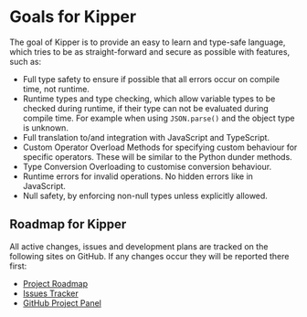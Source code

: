 # Goals for Kipper

The goal of Kipper is to provide an easy to learn and type-safe language, which tries to be as straight-forward and
secure as possible with features, such as:

- Full type safety to ensure if possible that all errors occur on compile time, not runtime.
- Runtime types and type checking, which allow variable types to be checked during runtime, if their type can not be
  evaluated during compile time. For example when using `JSON.parse()` and the object type is
  unknown.
- Full translation to/and integration with JavaScript and TypeScript.
- Custom Operator Overload Methods for specifying custom behaviour for specific operators.
  These will be similar to the Python dunder methods.
- Type Conversion Overloading to customise conversion behaviour.
- Runtime errors for invalid operations. No hidden errors like in JavaScript.
- Null safety, by enforcing non-null types unless explicitly allowed.

## Roadmap for Kipper

All active changes, issues and development plans are tracked on the following sites on GitHub. If any changes occur
they will be reported there first:

- <a href="<%- roadmapURL %>">Project Roadmap</a>
- <a href="<%- issueTrackerURL %>">Issues Tracker</a>
- <a href="<%- projectPanelURL %>">GitHub Project Panel</a>

